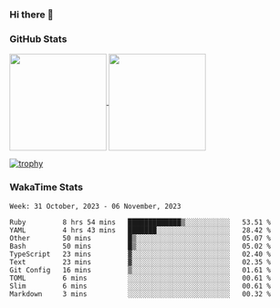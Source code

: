 ### Hi there 👋

### GitHub Stats

<a href="https://github.com/anuraghazra/github-readme-stats">
  <img align="center" height="170px" src="https://github-readme-stats.vercel.app/api/top-langs/?username=tksfjt1024&layout=compact&count_private=true&show_icons=true&show_icons=true&theme=graywhite" />
</a>
<a href="https://github.com/anuraghazra/github-readme-stats">
  <img align="center" height="170px" src="https://github-readme-stats.vercel.app/api?username=tksfjt1024&count_private=true&show_icons=true&show_icons=true&theme=graywhite" />
</a>

[![trophy](https://github-profile-trophy.vercel.app/?username=tksfjt1024)](https://github.com/ryo-ma/github-profile-trophy)

### WakaTime Stats

<!--START_SECTION:waka-->
```text
Week: 31 October, 2023 - 06 November, 2023

Ruby         8 hrs 54 mins   █████████████▒░░░░░░░░░░░   53.51 % 
YAML         4 hrs 43 mins   ███████░░░░░░░░░░░░░░░░░░   28.42 % 
Other        50 mins         █▒░░░░░░░░░░░░░░░░░░░░░░░   05.07 % 
Bash         50 mins         █▒░░░░░░░░░░░░░░░░░░░░░░░   05.02 % 
TypeScript   23 mins         ▓░░░░░░░░░░░░░░░░░░░░░░░░   02.40 % 
Text         23 mins         ▓░░░░░░░░░░░░░░░░░░░░░░░░   02.35 % 
Git Config   16 mins         ▒░░░░░░░░░░░░░░░░░░░░░░░░   01.61 % 
TOML         6 mins          ░░░░░░░░░░░░░░░░░░░░░░░░░   00.61 % 
Slim         6 mins          ░░░░░░░░░░░░░░░░░░░░░░░░░   00.61 % 
Markdown     3 mins          ░░░░░░░░░░░░░░░░░░░░░░░░░   00.32 % 
```
<!--END_SECTION:waka-->

